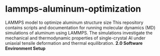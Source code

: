 # lammps-aluminum-optimization
LAMMPS model to optimize aluminum structure size
This repository contains scripts and documentation for running molecular dynamics (MD) simulations of aluminum using LAMMPS.
The simulations investigate the mechanical and thermodynamic properties of single-crystal Al under uniaxial tensile deformation and thermal equilibration.
          **2.0 Software Environment Setup**
